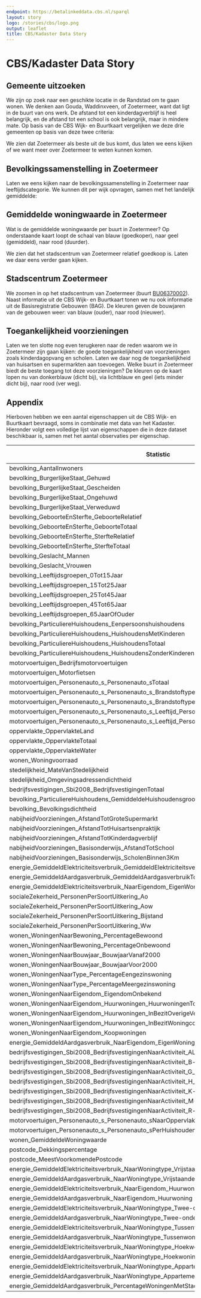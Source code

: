 ```yaml
---
endpoint: https://betalinkeddata.cbs.nl/sparql
layout: story
logo: /stories/cbs/logo.png
output: leaflet
title: CBS/Kadaster Data Story
---
```


# CBS/Kadaster Data Story

## Gemeente uitzoeken

We zijn op zoek naar een geschikte locatie in de Randstad om te gaan
wonen.  We denken aan Gouda, Waddinxveen, of Zoetermeer, want dat ligt
in de buurt van ons werk.  De afstand tot een kinderdagverblijf is
heel belangrijk, en de afstand tot een school is ook belangrijk, maar
in mindere mate.  Op basis van de CBS Wijk- en Buurtkaart vergelijken
we deze drie gemeenten op basis van deze twee criteria:

<query data-endpoint="https://betalinkeddata.cbs.nl/sparql" data-config="http://localhost:4000/stories/cbs/index.html#query=prefix+cbs%3A+%3Chttp%3A%2F%2Fbetalinkeddata.cbs.nl%2Fdef%2Fcbs%23%3E%0Aprefix+def%3A+%3Chttp%3A%2F%2Fbetalinkeddata.cbs.nl%2Fdef%2F83487NED%23%3E%0Aprefix+dimension%3A+%3Chttp%3A%2F%2Fbetalinkeddata.cbs.nl%2Fdef%2Fdimension%23%3E%0Aprefix+gemeente%3A+%3Chttp%3A%2F%2Fbetalinkeddata.cbs.nl%2Fregios%2F2016%2Fid%2Fgemeente-geografisch%2F%3E%0Aprefix+qb%3A+%3Chttp%3A%2F%2Fpurl.org%2Flinked-data%2Fcube%23%3E%0Aprefix+rdfs%3A+%3Chttp%3A%2F%2Fwww.w3.org%2F2000%2F01%2Frdf-schema%23%3E%0Aselect+%3Flabel+%3Fgouda+%3Fwaddinxveen+%3Fzoetermeer+%7B%0A++values+(%3Fp)+%7B+(def%3AnabijheidVoorzieningen_Basisonderwijs_AfstandTotSchool)+(+def%3AnabijheidVoorzieningen_AfstandTotKinderdagverblijf)+%7D%0A++%3Fp+rdfs%3Alabel+%3Flabel+.%0A++%3Fobservatie1+%3Fp+%3Fgouda+%3B+dimension%3Aregio+gemeente%3AGM0513+.+%23+Gouda%0A++%3Fobservatie2+%3Fp+%3Fwaddinxveen+%3B+dimension%3Aregio+gemeente%3AGM0627+.+%23+Waddinxveen%0A++%3Fobservatie3+%3Fp+%3Fzoetermeer+%3B+dimension%3Aregio+gemeente%3AGM0637+.+%23+Zoetermeer%0A%7D%0A&contentTypeConstruct=text%2Fturtle&contentTypeSelect=application%2Fsparql-results%2Bjson&endpoint=https%3A%2F%2Fdata.pdok.nl%2Fsparql%2Fcbs&requestMethod=POST&tabTitle=Query&headers=%7B%7D&outputFormat=gchart&outputSettings=%7B%22chartConfig%22%3A%7B%22options%22%3A%7B%22hAxis%22%3A%7B%22useFormatFromData%22%3Atrue%2C%22viewWindow%22%3Anull%2C%22minValue%22%3Anull%2C%22maxValue%22%3Anull%2C%22viewWindowMode%22%3Anull%7D%2C%22legacyScatterChartLabels%22%3Atrue%2C%22legend%22%3A%22right%22%2C%22vAxes%22%3A%5B%7B%22useFormatFromData%22%3Atrue%2C%22viewWindow%22%3A%7B%22max%22%3Anull%2C%22min%22%3Anull%7D%2C%22minValue%22%3Anull%2C%22maxValue%22%3Anull%7D%2C%7B%22useFormatFromData%22%3Atrue%2C%22viewWindow%22%3A%7B%22max%22%3Anull%2C%22min%22%3Anull%7D%2C%22minValue%22%3Anull%2C%22maxValue%22%3Anull%7D%5D%2C%22isStacked%22%3Afalse%2C%22booleanRole%22%3A%22certainty%22%2C%22width%22%3A600%2C%22height%22%3A371%7D%2C%22state%22%3A%7B%7D%2C%22view%22%3A%7B%22columns%22%3Anull%2C%22rows%22%3Anull%7D%2C%22isDefaultVisualization%22%3Afalse%2C%22chartType%22%3A%22ColumnChart%22%7D%2C%22motionChartState%22%3Anull%7D"
     data-query-ref="q1.rq"
     data-output="gchart">
</query>

We zien dat Zoetermeer als beste uit de bus komt, dus laten we eens
kijken of we want meer over Zoetermeer te weten kunnen komen.

## Bevolkingssamenstelling in Zoetermeer

Laten we eens kijken naar de bevolkingssamenstelling in Zoetermeer
naar leeftijdscategorie.  We kunnen dit per wijk opvragen, samen met
het landelijk gemiddelde:

<query data-endpoint="https://betalinkeddata.cbs.nl/sparql" data-config="http://localhost:4000/stories/cbs/#query=prefix+def%3A+%3Chttp%3A%2F%2Fbetalinkeddata.cbs.nl%2Fdef%2F83487NED%23%3E%0Aprefix+dimension%3A+%3Chttp%3A%2F%2Fbetalinkeddata.cbs.nl%2Fdef%2Fdimension%23%3E%0Aprefix+land%3A+%3Chttp%3A%2F%2Fbetalinkeddata.cbs.nl%2Fregios%2F2016%2Fid%2Fland-geografisch%2F%3E%0Aprefix+rdfs%3A+%3Chttp%3A%2F%2Fwww.w3.org%2F2000%2F01%2Frdf-schema%23%3E%0Aprefix+wijk%3A+%3Chttp%3A%2F%2Fbetalinkeddata.cbs.nl%2Fregios%2F2016%2Fid%2Fwijk%2F%3E%0Aselect+%3FregioLabel+%3Finwoners0_14+%3Finwoners15_24+%3Finwoners25_44+%3Finwoners45_64+%3Finwoners65plus+%7B%0A++values+%3Fregio+%7B%0A++++land%3ANL00%0A++++wijk%3AWK063709%0A++++wijk%3AWK063702%0A++++wijk%3AWK063700%0A++++wijk%3AWK063708%0A++++wijk%3AWK063701%0A++++wijk%3AWK063704%0A++++wijk%3AWK063706%0A++++wijk%3AWK063705%0A++++wijk%3AWK063703%0A++%7D%0A++_%3A0+def%3Abevolking_AantalInwoners+%3Ftotaal+%3B+dimension%3Aregio+%3Fregio+.%0A++_%3A1+def%3Abevolking_Leeftijdsgroepen_0Tot15Jaar+%3Fx1+%3B+dimension%3Aregio+%3Fregio+.%0A++_%3A2+def%3Abevolking_Leeftijdsgroepen_15Tot25Jaar+%3Fx2+%3B+dimension%3Aregio+%3Fregio+.%0A++_%3A3+def%3Abevolking_Leeftijdsgroepen_25Tot45Jaar+%3Fx3+%3B+dimension%3Aregio+%3Fregio+.%0A++_%3A4+def%3Abevolking_Leeftijdsgroepen_45Tot65Jaar+%3Fx4+%3B+dimension%3Aregio+%3Fregio+.%0A++_%3A5+def%3Abevolking_Leeftijdsgroepen_65JaarOfOuder+%3Fx5+%3B+dimension%3Aregio+%3Fregio+.%0A++bind(xsd%3Aint(%3Fx1%2Fxsd%3Adouble(%3Ftotaal)*1.0e2)+as+%3Finwoners0_14)%0A++bind(xsd%3Aint(%3Fx2%2Fxsd%3Adouble(%3Ftotaal)*1.0e2)+as+%3Finwoners15_24)%0A++bind(xsd%3Aint(%3Fx3%2Fxsd%3Adouble(%3Ftotaal)*1.0e2)+as+%3Finwoners25_44)%0A++bind(xsd%3Aint(%3Fx4%2Fxsd%3Adouble(%3Ftotaal)*1.0e2)+as+%3Finwoners45_64)%0A++bind(xsd%3Aint(%3Fx5%2Fxsd%3Adouble(%3Ftotaal)*1.0e2)+as+%3Finwoners65plus)%0A++%3Fregio+rdfs%3Alabel+%3FregioLabel%0A%7D%0A&contentTypeConstruct=text%2Fturtle&contentTypeSelect=application%2Fsparql-results%2Bjson&endpoint=https%3A%2F%2Fdata.pdok.nl%2Fsparql%2Fcbs&requestMethod=POST&tabTitle=Query&headers=%7B%7D&outputFormat=gchart&outputSettings=%7B%22chartConfig%22%3A%7B%22options%22%3A%7B%22hAxis%22%3A%7B%22useFormatFromData%22%3Atrue%2C%22viewWindow%22%3Anull%2C%22minValue%22%3Anull%2C%22maxValue%22%3Anull%2C%22viewWindowMode%22%3Anull%7D%2C%22legacyScatterChartLabels%22%3Atrue%2C%22vAxes%22%3A%5B%7B%22useFormatFromData%22%3Atrue%2C%22viewWindow%22%3A%7B%22max%22%3Anull%2C%22min%22%3Anull%7D%2C%22minValue%22%3Anull%2C%22maxValue%22%3Anull%7D%2C%7B%22useFormatFromData%22%3Atrue%2C%22viewWindow%22%3A%7B%22max%22%3Anull%2C%22min%22%3Anull%7D%2C%22minValue%22%3Anull%2C%22maxValue%22%3Anull%7D%5D%2C%22isStacked%22%3Afalse%2C%22booleanRole%22%3A%22certainty%22%2C%22legend%22%3A%22right%22%2C%22width%22%3A600%2C%22height%22%3A371%7D%2C%22state%22%3A%7B%7D%2C%22view%22%3A%7B%22columns%22%3Anull%2C%22rows%22%3Anull%7D%2C%22isDefaultVisualization%22%3Afalse%2C%22chartType%22%3A%22ColumnChart%22%7D%2C%22motionChartState%22%3Anull%7D"
     data-output="gchart">
</query>

## Gemiddelde woningwaarde in Zoetermeer

Wat is de gemiddelde woningwaarde per buurt in Zoetermeer?  Op
onderstaande kaart loopt de schaal van blauw (goedkoper), naar geel
(gemiddeld), naar rood (duurder).

<query data-endpoint="https://betalinkeddata.cbs.nl/sparql"
     data-query-ref="q3.rq"
     data-output="geo">
</query>

We zien dat het stadscentrum van Zoetermeer relatief goedkoop is.
Laten we daar eens verder gaan kijken.

## Stadscentrum Zoetermeer

We zoomen in op het stadscentrum van Zoetermeer (buurt <a
href="http://betalinkeddata.cbs.nl/regios/2016/id/buurt/BU06370002">BU06370002</a>).
Naast informatie uit de CBS Wijk- en Buurtkaart tonen we nu ook
informatie uit de Basisregistratie Gebouwen (BAG).  De kleuren geven
de bouwjaren van de gebouwen weer: van blauw (ouder), naar rood
(nieuwer).

<query data-endpoint="https://betalinkeddata.cbs.nl/sparql"  data-output="geo" data-query-ref="q4.rq">
</query>

## Toegankelijkheid voorzieningen

Laten we ten slotte nog even terugkeren naar de reden waarom we in
Zoetermeer zijn gaan kijken: de goede toegankelijkheid van
voorzieningen zoals kinderdagopvang en scholen.  Laten we daar nog de
toegankelijkheid van huisartsen en supermarkten aan toevoegen.  Welke
buurt in Zoetermeer biedt de beste toegang tot deze voorzieningen?  De
kleuren op de kaart lopen nu van donkerblauw (dicht bij), via
lichtblauw en geel (iets minder dicht bij), naar rood (ver weg).

<query data-endpoint="https://betalinkeddata.cbs.nl/sparql"
     data-output="geo"
     data-query-ref="q5.rq">
</query>

## Appendix

Hierboven hebben we een aantal eigenschappen uit de CBS Wijk- en
Buurtkaart bevraagd, soms in combinatie met data van het Kadaster.
Hieronder volgt een volledige lijst van eigenschappen die in deze
dataset beschikbaar is, samen met het aantal observaties per
eigenschap.

<table> <thead> <tr><th>Statistic</th><th>№ observations</th></tr>
  </thead> <tbody>
  <tr><td>bevolking_AantalInwoners</td><td>16194</td></tr>
  <tr><td>bevolking_BurgerlijkeStaat_Gehuwd</td><td>16194</td></tr>
  <tr><td>bevolking_BurgerlijkeStaat_Gescheiden</td><td>16194</td></tr>
  <tr><td>bevolking_BurgerlijkeStaat_Ongehuwd</td><td>16194</td></tr>
  <tr><td>bevolking_BurgerlijkeStaat_Verweduwd</td><td>16194</td></tr>
  <tr><td>bevolking_GeboorteEnSterfte_GeboorteRelatief</td><td>16194</td></tr>
  <tr><td>bevolking_GeboorteEnSterfte_GeboorteTotaal</td><td>16194</td></tr>
  <tr><td>bevolking_GeboorteEnSterfte_SterfteRelatief</td><td>16194</td></tr>
  <tr><td>bevolking_GeboorteEnSterfte_SterfteTotaal</td><td>16194</td></tr>
  <tr><td>bevolking_Geslacht_Mannen</td><td>16194</td></tr>
  <tr><td>bevolking_Geslacht_Vrouwen</td><td>16194</td></tr>
  <tr><td>bevolking_Leeftijdsgroepen_0Tot15Jaar</td><td>16194</td></tr>
  <tr><td>bevolking_Leeftijdsgroepen_15Tot25Jaar</td><td>16194</td></tr>
  <tr><td>bevolking_Leeftijdsgroepen_25Tot45Jaar</td><td>16194</td></tr>
  <tr><td>bevolking_Leeftijdsgroepen_45Tot65Jaar</td><td>16194</td></tr>
  <tr><td>bevolking_Leeftijdsgroepen_65JaarOfOuder</td><td>16194</td></tr>
  <tr><td>bevolking_ParticuliereHuishoudens_Eenpersoonshuishoudens</td><td>16194</td></tr>
  <tr><td>bevolking_ParticuliereHuishoudens_HuishoudensMetKinderen</td><td>16194</td></tr>
  <tr><td>bevolking_ParticuliereHuishoudens_HuishoudensTotaal</td><td>16194</td></tr>
  <tr><td>bevolking_ParticuliereHuishoudens_HuishoudensZonderKinderen</td><td>16194</td></tr>
  <tr><td>motorvoertuigen_Bedrijfsmotorvoertuigen</td><td>16194</td></tr>
  <tr><td>motorvoertuigen_Motorfietsen</td><td>16194</td></tr>
  <tr><td>motorvoertuigen_Personenauto_s_Personenauto_sTotaal</td><td>16194</td></tr>
  <tr><td>motorvoertuigen_Personenauto_s_Personenauto_s_Brandstoftype_Personenauto_s_BrandstofBenzine</td><td>16194</td></tr>
  <tr><td>motorvoertuigen_Personenauto_s_Personenauto_s_Brandstoftype_Personenauto_s_OverigeBrandstof</td><td>16194</td></tr>
  <tr><td>motorvoertuigen_Personenauto_s_Personenauto_s_Leeftijd_Personenauto_s_6JaarEnOuder</td><td>16194</td></tr>
  <tr><td>motorvoertuigen_Personenauto_s_Personenauto_s_Leeftijd_Personenauto_s_JongerDan6Jaar</td><td>16194</td></tr>
  <tr><td>oppervlakte_OppervlakteLand</td><td>16194</td></tr>
  <tr><td>oppervlakte_OppervlakteTotaal</td><td>16194</td></tr>
  <tr><td>oppervlakte_OppervlakteWater</td><td>16194</td></tr>
  <tr><td>wonen_Woningvoorraad</td><td>16194</td></tr>
  <tr><td>stedelijkheid_MateVanStedelijkheid</td><td>16134</td></tr>
  <tr><td>stedelijkheid_Omgevingsadressendichtheid</td><td>16134</td></tr>
  <tr><td>bedrijfsvestigingen_Sbi2008_BedrijfsvestigingenTotaal</td><td>15998</td></tr>
  <tr><td>bevolking_ParticuliereHuishoudens_GemiddeldeHuishoudensgrootte</td><td>15882</td></tr>
  <tr><td>bevolking_Bevolkingsdichtheid</td><td>15596</td></tr>
  <tr><td>nabijheidVoorzieningen_AfstandTotGroteSupermarkt</td><td>15520</td></tr>
  <tr><td>nabijheidVoorzieningen_AfstandTotHuisartsenpraktijk</td><td>15520</td></tr>
  <tr><td>nabijheidVoorzieningen_AfstandTotKinderdagverblijf</td><td>15520</td></tr>
  <tr><td>nabijheidVoorzieningen_Basisonderwijs_AfstandTotSchool</td><td>15520</td></tr>
  <tr><td>nabijheidVoorzieningen_Basisonderwijs_ScholenBinnen3Km</td><td>15520</td></tr>
  <tr><td>energie_GemiddeldElektriciteitsverbruik_GemiddeldElektriciteitsverbruikTotaal</td><td>15033</td></tr>
  <tr><td>energie_GemiddeldAardgasverbruik_GemiddeldAardgasverbruikTotaal</td><td>14847</td></tr>
  <tr><td>energie_GemiddeldElektriciteitsverbruik_NaarEigendom_EigenWoning</td><td>14814</td></tr>
  <tr><td>socialeZekerheid_PersonenPerSoortUitkering_Ao</td><td>14814</td></tr>
  <tr><td>socialeZekerheid_PersonenPerSoortUitkering_Aow</td><td>14814</td></tr>
  <tr><td>socialeZekerheid_PersonenPerSoortUitkering_Bijstand</td><td>14814</td></tr>
  <tr><td>socialeZekerheid_PersonenPerSoortUitkering_Ww</td><td>14814</td></tr>
  <tr><td>wonen_WoningenNaarBewoning_PercentageBewoond</td><td>14746</td></tr>
  <tr><td>wonen_WoningenNaarBewoning_PercentageOnbewoond</td><td>14746</td></tr>
  <tr><td>wonen_WoningenNaarBouwjaar_BouwjaarVanaf2000</td><td>14746</td></tr>
  <tr><td>wonen_WoningenNaarBouwjaar_BouwjaarVoor2000</td><td>14746</td></tr>
  <tr><td>wonen_WoningenNaarType_PercentageEengezinswoning</td><td>14746</td></tr>
  <tr><td>wonen_WoningenNaarType_PercentageMeergezinswoning</td><td>14746</td></tr>
  <tr><td>wonen_WoningenNaarEigendom_EigendomOnbekend</td><td>14721</td></tr>
  <tr><td>wonen_WoningenNaarEigendom_Huurwoningen_HuurwoningenTotaal</td><td>14721</td></tr>
  <tr><td>wonen_WoningenNaarEigendom_Huurwoningen_InBezitOverigeVerhuurders</td><td>14721</td></tr>
  <tr><td>wonen_WoningenNaarEigendom_Huurwoningen_InBezitWoningcorporatie</td><td>14721</td></tr>
  <tr><td>wonen_WoningenNaarEigendom_Koopwoningen</td><td>14721</td></tr>
  <tr><td>energie_GemiddeldAardgasverbruik_NaarEigendom_EigenWoning</td><td>14624</td></tr>
  <tr><td>bedrijfsvestigingen_Sbi2008_BedrijfsvestigingenNaarActiviteit_ALandbouw_BosbouwEnVisserij</td><td>13896</td></tr>
  <tr><td>bedrijfsvestigingen_Sbi2008_BedrijfsvestigingenNaarActiviteit_B-fNijverheidEnEnergie</td><td>13896</td></tr>
  <tr><td>bedrijfsvestigingen_Sbi2008_BedrijfsvestigingenNaarActiviteit_G_p_IHandelEnHoreca</td><td>13896</td></tr>
  <tr><td>bedrijfsvestigingen_Sbi2008_BedrijfsvestigingenNaarActiviteit_H_p_JVervoer_InformatieEnCommunicatie</td><td>13896</td></tr>
  <tr><td>bedrijfsvestigingen_Sbi2008_BedrijfsvestigingenNaarActiviteit_K-lFinancieleDiensten_OnroerendGoed</td><td>13896</td></tr>
  <tr><td>bedrijfsvestigingen_Sbi2008_BedrijfsvestigingenNaarActiviteit_M-nZakelijkeDienstverlening</td><td>13896</td></tr>
  <tr><td>bedrijfsvestigingen_Sbi2008_BedrijfsvestigingenNaarActiviteit_R-uCultuur_Recreatie_OverigeDiensten</td><td>13896</td></tr>
  <tr><td>motorvoertuigen_Personenauto_s_Personenauto_sNaarOppervlakte</td><td>13268</td></tr>
  <tr><td>motorvoertuigen_Personenauto_s_Personenauto_sPerHuishouden</td><td>13268</td></tr>
  <tr><td>wonen_GemiddeldeWoningwaarde</td><td>13018</td></tr>
  <tr><td>postcode_Dekkingspercentage</td><td>12766</td></tr>
  <tr><td>postcode_MeestVoorkomendePostcode</td><td>12766</td></tr>
  <tr><td>energie_GemiddeldElektriciteitsverbruik_NaarWoningtype_VrijstaandeWoning</td><td>12694</td></tr>
  <tr><td>energie_GemiddeldAardgasverbruik_NaarWoningtype_VrijstaandeWoning</td><td>12595</td></tr>
  <tr><td>energie_GemiddeldElektriciteitsverbruik_NaarEigendom_Huurwoning</td><td>12439</td></tr>
  <tr><td>energie_GemiddeldAardgasverbruik_NaarEigendom_Huurwoning</td><td>12223</td></tr>
  <tr><td>energie_GemiddeldElektriciteitsverbruik_NaarWoningtype_Twee-onder-een-kap-woning</td><td>11159</td></tr>
  <tr><td>energie_GemiddeldAardgasverbruik_NaarWoningtype_Twee-onder-een-kap-woning</td><td>11027</td></tr>
  <tr><td>energie_GemiddeldElektriciteitsverbruik_NaarWoningtype_Tussenwoning</td><td>10524</td></tr>
  <tr><td>energie_GemiddeldAardgasverbruik_NaarWoningtype_Tussenwoning</td><td>10334</td></tr>
  <tr><td>energie_GemiddeldElektriciteitsverbruik_NaarWoningtype_Hoekwoning</td><td>10270</td></tr>
  <tr><td>energie_GemiddeldAardgasverbruik_NaarWoningtype_Hoekwoning</td><td>10094</td></tr>
  <tr><td>energie_GemiddeldElektriciteitsverbruik_NaarWoningtype_Appartement</td><td>9099</td></tr>
  <tr><td>energie_GemiddeldAardgasverbruik_NaarWoningtype_Appartement</td><td>8908</td></tr>
  <tr><td>energie_GemiddeldAardgasverbruik_PercentageWoningenMetStadsverwarming</td><td>866</td></tr>
  </tbody> </table>
